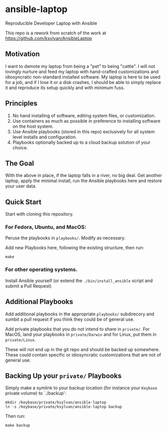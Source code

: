 # ansible-laptop

Reproducible Developer Laptop with Ansible

This repo is a rework from scratch of the work at https://github.com/ksylvan/AnsibleLaptop

## Motivation

I want to demote my laptop from being a "pet" to being "cattle". I will not
lovingly nurture and feed my laptop with hand-crafted customizations and
idiosyncratic non-standard installed software. My laptop is here to be used for
a job, and if I lose it or a disk crashes, I should be able to simply replace it
and reproduce its setup quickly and with minimum fuss.

## Principles

1. No hand installing of software, editing system files, or customization.
2. Use containers as much as possible in preference to installing software on
the host system.
3. Use Ansible playbooks (stored in this repo) exclusively for all system level
installs and configuration.
4. Playbooks optionally backed up to a cloud backup solution of your choice.

## The Goal

With the above in place, if the laptop falls in a river, no big deal. Get
another laptop, apply the minimal install, run the Ansible playbooks here and
restore your user data.

## Quick Start

Start with cloning this repository.

### For Fedora, Ubuntu, and MacOS:

Peruse the playbooks in `playbooks/`. Modify as necessary.

Add new Playbooks here, following the existing structure, then run:

```
make
```

### For other operating systems.

Install Ansible yourself (or extend the `./bin/install_ansible`
script and submit a Pull Request)

## Additional Playbooks

Add additional playbooks in the appropriate `playbooks/` subdirecory and
sumbit a pull request if you think they could be of general use.

Add private playbooks that you do not intend to share in `private/`.
For MacOS, land your playbooks in `private/Darwin` and for Linux,
put them in `private/Linux`.

These will not end up in the git repo and should be backed up
somewhere. These could contain specific or idiosyncratic customizations
that are not of general use.

## Backing Up your `private/` Playbooks

Simply make a symlink to your backup location (for instance your `Keybase`
private volume) to `./backup':

```
mkdir /keybase/private/ksylvan/ansible-laptop
ln -s /keybase/private/ksylvan/ansible-laptop backup
```

Then run:

```
make backup
```
